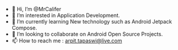 - 👋 Hi, I’m @MrCalifer
- 👀 I’m interested in Application Development.
- 🌱 I’m currently learning New technology such as Android Jetpack Compose.
- 💞️ I’m looking to collaborate on Android Open Source Projects.
- 📫 How to reach me : arpit.tapaswi@live.com

<!---
MrCalifer/MrCalifer is a ✨ special ✨ repository because its `README.md` (this file) appears on your GitHub profile.
You can click the Preview link to take a look at your changes.
--->
